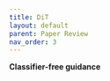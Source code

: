```yaml
---
title: DiT
layout: default
parent: Paper Review
nav_order: 3
---
```



**Classifier-free guidance**  

